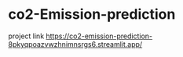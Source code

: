 # co2-Emission-prediction
project link https://co2-emission-prediction-8pkyqpoazvwzhnimnsrgs6.streamlit.app/
